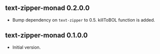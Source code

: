 ## text-zipper-monad 0.2.0.0

* Bump dependency on `text-zipper` to 0.5. killToBOL function is added.

## text-zipper-monad 0.1.0.0

* Initial version.
